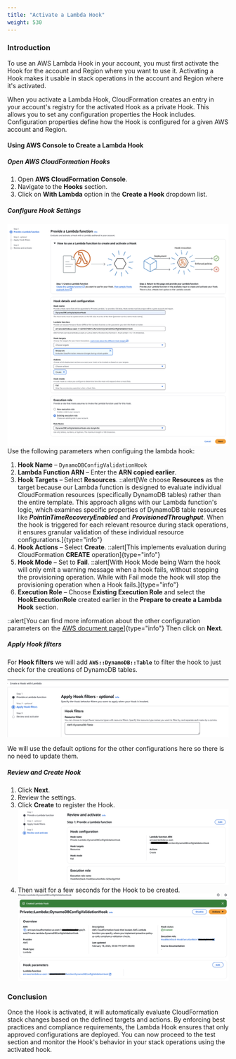 ```yaml
---
title: "Activate a Lambda Hook"
weight: 530
---
```


### Introduction

To use an AWS Lambda Hook in your account, you must first activate the Hook for the account and Region where you want to use it. Activating a Hook makes it usable in stack operations in the account and Region where it's activated.

When you activate a Lambda Hook, CloudFormation creates an entry in your account's registry for the activated Hook as a private Hook. This allows you to set any configuration properties the Hook includes. Configuration properties define how the Hook is configured for a given AWS account and Region.

#### Using AWS Console to Create a Lambda Hook

##### **Open AWS CloudFormation Hooks**

1. Open **AWS CloudFormation Console**.
2. Navigate to the **Hooks** section.
3. Click on **With Lambda** option in the **Create a Hook** dropdown list.

##### **Configure Hook Settings**

![hook-detail.png](/static/advanced/hook/hook-detail.png "hook-detail")
Use the following parameters when configuing the lambda hook:

1. **Hook Name** – `DynamoDBConfigValidationHook`
2. **Lambda Function ARN** – Enter the **ARN copied earlier**.
3. **Hook Targets** – Select **Resources**.
   ::alert[We choose **Resources** as the target because our Lambda function is designed to evaluate individual CloudFormation resources (specifically DynamoDB tables) rather than the entire template. This approach aligns with our Lambda function's logic, which examines specific properties of DynamoDB table resources like ***PointInTimeRecoveryEnabled*** and ***ProvisionedThroughput***. When the hook is triggered for each relevant resource during stack operations, it ensures granular validation of these individual resource configurations.]{type="info"}
4. **Hook Actions** – Select **Create**.
   ::alert[This implements evaluation during CloudFormation **CREATE** operation]{type="info"}
5. **Hook Mode** – Set to **Fail**.
   ::alert[With Hook Mode being Warn the hook will only emit a warning message when a hook fails, without stopping the provisioning operation. While with Fail mode the hook will stop the provisioning operation when a Hook fails.]{type="info"}
6. **Execution Role** – Choose **Existing Execution Role** and select the **HookExecutionRole** created earlier in the **Prepare to create a Lambda Hook** section.

::alert[You can find more information about the other configuration parameters on the [AWS document page](https://docs.aws.amazon.com/cloudformation-cli/latest/hooks-userguide/lambda-hooks-activate-hooks.html)]{type="info"}
Then click on **Next**.

##### **Apply Hook filters**

For **Hook filters** we will add **`AWS::DynamoDB::Table`** to filter the hook to just check for the creations of DynamoDB tables.

![hook-filters.png](/static/advanced/hook/hook-filters.png "hook-filters")

We will use the default options for the other configurations here so there is no need to update them.

##### **Review and Create Hook**

1. Click **Next**.
2. Review the settings.
3. Click **Create** to register the Hook.
   ![hook-review.png](/static/advanced/hook/hook-review.png "hook-review")
4. Then wait for a few seconds for the Hook to be created.
   ![hook-activate-after-creation.png](/static/advanced/hook/hook-activate-after-creation.png "hook-activate-after-creation")

### Conclusion

Once the Hook is activated, it will automatically evaluate CloudFormation stack changes based on the defined targets and actions. By enforcing best practices and compliance requirements, the Lambda Hook ensures that only approved configurations are deployed. You can now proceed to the test section and monitor the Hook's behavior in your stack operations using the activated hook.
